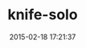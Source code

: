 ---
layout: post
title:  "knife-solo"
repo:   "matschaffer/knife-solo"
date:   2015-02-18 17:21:37
gemurl: http://matschaffer.github.io/knife-solo/
---